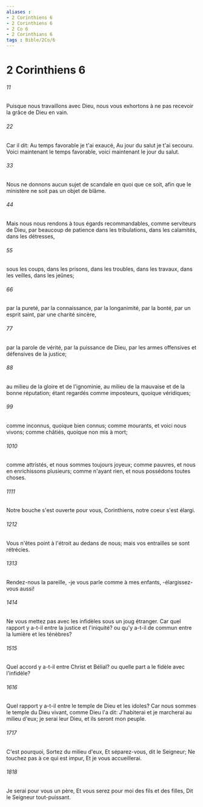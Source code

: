 ```yaml
---
aliases : 
- 2 Corinthiens 6
- 2 Corinthiens 6
- 2 Co 6
- 2 Corinthians 6
tags : Bible/2Co/6
---
```


# 2 Corinthiens 6

###### 11
Puisque nous travaillons avec Dieu, nous vous exhortons à ne pas recevoir la grâce de Dieu en vain.
###### 22
Car il dit: Au temps favorable je t'ai exaucé, Au jour du salut je t'ai secouru. Voici maintenant le temps favorable, voici maintenant le jour du salut.
###### 33
Nous ne donnons aucun sujet de scandale en quoi que ce soit, afin que le ministère ne soit pas un objet de blâme.
###### 44
Mais nous nous rendons à tous égards recommandables, comme serviteurs de Dieu, par beaucoup de patience dans les tribulations, dans les calamités, dans les détresses,
###### 55
sous les coups, dans les prisons, dans les troubles, dans les travaux, dans les veilles, dans les jeûnes;
###### 66
par la pureté, par la connaissance, par la longanimité, par la bonté, par un esprit saint, par une charité sincère,
###### 77
par la parole de vérité, par la puissance de Dieu, par les armes offensives et défensives de la justice;
###### 88
au milieu de la gloire et de l'ignominie, au milieu de la mauvaise et de la bonne réputation; étant regardés comme imposteurs, quoique véridiques;
###### 99
comme inconnus, quoique bien connus; comme mourants, et voici nous vivons; comme châtiés, quoique non mis à mort;
###### 1010
comme attristés, et nous sommes toujours joyeux; comme pauvres, et nous en enrichissons plusieurs; comme n'ayant rien, et nous possédons toutes choses.
###### 1111
Notre bouche s'est ouverte pour vous, Corinthiens, notre coeur s'est élargi.
###### 1212
Vous n'êtes point à l'étroit au dedans de nous; mais vos entrailles se sont rétrécies.
###### 1313
Rendez-nous la pareille, -je vous parle comme à mes enfants, -élargissez-vous aussi!
###### 1414
Ne vous mettez pas avec les infidèles sous un joug étranger. Car quel rapport y a-t-il entre la justice et l'iniquité? ou qu'y a-t-il de commun entre la lumière et les ténèbres?
###### 1515
Quel accord y a-t-il entre Christ et Bélial? ou quelle part a le fidèle avec l'infidèle?
###### 1616
Quel rapport y a-t-il entre le temple de Dieu et les idoles? Car nous sommes le temple du Dieu vivant, comme Dieu l'a dit: J'habiterai et je marcherai au milieu d'eux; je serai leur Dieu, et ils seront mon peuple.
###### 1717
C'est pourquoi, Sortez du milieu d'eux, Et séparez-vous, dit le Seigneur; Ne touchez pas à ce qui est impur, Et je vous accueillerai.
###### 1818
Je serai pour vous un père, Et vous serez pour moi des fils et des filles, Dit le Seigneur tout-puissant.
